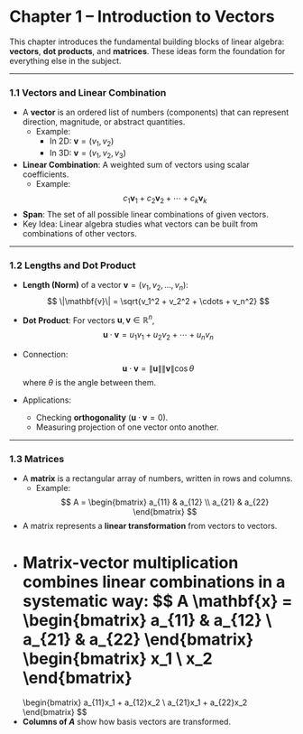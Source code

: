 # Chapter 1 – Introduction to Vectors

This chapter introduces the fundamental building blocks of linear algebra: **vectors**, **dot products**, and **matrices**. These ideas form the foundation for everything else in the subject.

---

### 1.1 Vectors and Linear Combination

- A **vector** is an ordered list of numbers (components) that can represent direction, magnitude, or abstract quantities.  
  - Example:  
    - In 2D: $\mathbf{v} = (v_1, v_2)$  
    - In 3D: $\mathbf{v} = (v_1, v_2, v_3)$
- **Linear Combination**: A weighted sum of vectors using scalar coefficients.  
  - Example:  
$$
    c_1 \mathbf{v}_1 + c_2 \mathbf{v}_2 + \cdots + c_k \mathbf{v}_k
    $$
- **Span**: The set of all possible linear combinations of given vectors.  
- Key Idea: Linear algebra studies what vectors can be built from combinations of other vectors.

---

### 1.2 Lengths and Dot Product

- **Length (Norm)** of a vector $\mathbf{v} = (v_1, v_2, \dots, v_n)$:
  $$
  \|\mathbf{v}\| = \sqrt{v_1^2 + v_2^2 + \cdots + v_n^2}
  $$
- **Dot Product**: For vectors $\mathbf{u}, \mathbf{v} \in \mathbb{R}^n$,
  $$
  \mathbf{u} \cdot \mathbf{v} = u_1v_1 + u_2v_2 + \cdots + u_nv_n
  $$
- Connection:  
  $$
  \mathbf{u} \cdot \mathbf{v} = \|\mathbf{u}\| \|\mathbf{v}\| \cos \theta
  $$
  where $\theta$ is the angle between them.

- Applications:  
	- Checking **orthogonality** ($\mathbf{u} \cdot \mathbf{v} = 0$).  
	- Measuring projection of one vector onto another.

---

### 1.3 Matrices

- A **matrix** is a rectangular array of numbers, written in rows and columns.  
	- Example:  
$$
    A =
    \begin{bmatrix}
    a_{11} & a_{12} \\
    a_{21} & a_{22}
    \end{bmatrix}
    $$
- A matrix represents a **linear transformation** from vectors to vectors.  
- Matrix-vector multiplication combines linear combinations in a systematic way:
  $$
  A \mathbf{x} = 
  \begin{bmatrix}
  a_{11} & a_{12} \\
  a_{21} & a_{22}
  \end{bmatrix}
  \begin{bmatrix}
  x_1 \\ x_2
  \end{bmatrix}
  =
  \begin{bmatrix}
  a_{11}x_1 + a_{12}x_2 \\
  a_{21}x_1 + a_{22}x_2
  \end{bmatrix}
  $$
- **Columns of $A$** show how basis vectors are transformed.

